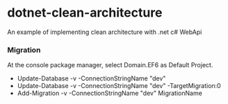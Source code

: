 # dotnet-clean-architecture
An example of implementing clean architecture with .net c# WebApi

### Migration

At the console package manager, select Domain.EF6 as Default Project.
- Update-Database -v -ConnectionStringName "dev"
- Update-Database -v -ConnectionStringName "dev" -TargetMigration:0
- Add-Migration   -v -ConnectionStringName "dev" MigrationName
